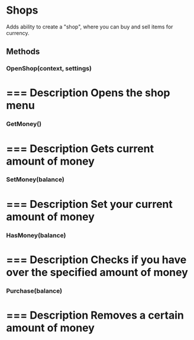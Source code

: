 # Shops

Adds ability to create a "shop", where you can buy and sell items for currency.

## Methods

### OpenShop(context, settings)
=== Description
Opens the shop menu
===

### GetMoney()
=== Description
Gets current amount of money
===

### SetMoney(balance)
=== Description
Set your current amount of money
===

### HasMoney(balance)
=== Description
Checks if you have over the specified amount of money
===

### Purchase(balance)
=== Description
Removes a certain amount of money
===